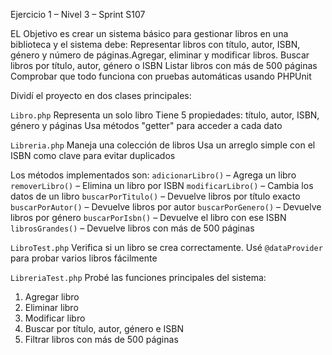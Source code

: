 Ejercicio 1 – Nivel 3 – Sprint S107

EL Objetivo es crear un sistema básico para gestionar libros en una biblioteca y el sistema debe:
Representar libros con título, autor, ISBN, género y número de páginas.Agregar, eliminar y modificar libros.
Buscar libros por título, autor, género o ISBN
Listar libros con más de 500 páginas
Comprobar que todo funciona con pruebas automáticas usando PHPUnit

Dividí el proyecto en dos clases principales:

`Libro.php`
Representa un solo libro
Tiene 5 propiedades: título, autor, ISBN, género y páginas
Usa métodos "getter" para acceder a cada dato

`Libreria.php`
Maneja una colección de libros
Usa un arreglo simple con el ISBN como clave para evitar duplicados

Los métodos implementados son:
`adicionarLibro()` – Agrega un libro
`removerLibro()` – Elimina un libro por ISBN
`modificarLibro()` – Cambia los datos de un libro
`buscarPorTitulo()` – Devuelve libros por título exacto
`buscarPorAutor()` – Devuelve libros por autor
`buscarPorGenero()` – Devuelve libros por género
`buscarPorIsbn()` – Devuelve el libro con ese ISBN
`librosGrandes()` – Devuelve libros con más de 500 páginas

`LibroTest.php`
Verifica si un libro se crea correctamente.
Usé `@dataProvider` para probar varios libros fácilmente

`LibreriaTest.php`
Probé las funciones principales del sistema:
1. Agregar libro
2. Eliminar libro
3. Modificar libro
4. Buscar por título, autor, género e ISBN
5. Filtrar libros con más de 500 páginas
